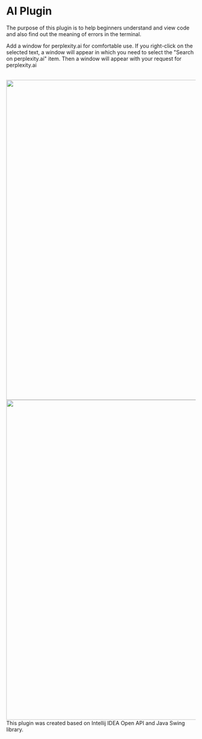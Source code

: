 # AI Plugin 

The purpose of this plugin is to help beginners understand and view code and also find out the meaning of errors in the terminal.  

  
Add a window for perplexity.ai for comfortable use. If you right-click on the selected text, a window will appear in which you need to select the "Search on perplexity.ai" item. Then a window will appear with your request for perplexity.ai 
 <br><br>
 
<img align="left" width="850" src="https://github.com/chiratsxki/ProjectLeyla/assets/107635322/d1da443c-f4e6-4ac7-abeb-68838990930a">
 <br><br><br><br><br><br><br><br><br><br><br><br><br><br><br><br><br><br><br><br>
 
 <hr>
<img align="left" width="850" src="https://github.com/chiratsxki/ProjectLeyla/assets/107635322/95bb1f71-754c-4d2e-9b5d-4bb1fed97301">   
  <br><br><br><br><br><br><br><br><br><br><br><br><br><br><br><br><br><br><br><br>  
    
This plugin was created based on Intellij IDEA Open API and Java Swing library.




